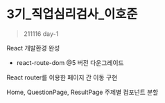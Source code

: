 # 3기_직업심리검사_이호준

> 211116 day-1

React 개발환경 완성
- react-route-dom @5 버전 다운그레이드

React router를 이용한 페이지 간 이동 구현

Home, QuestionPage, ResultPage 주제별 컴포넌트 분할
